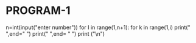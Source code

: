 # PROGRAM-1
n=int(input("enter number"))
for I in range(1,n+1):
for k in range(1,i)
print(" ",end=" ")
print(" ",end= " ")
print ("\n")
